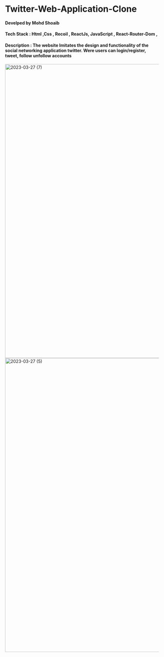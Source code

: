 <h1> Twitter-Web-Application-Clone </h1>
<h4> Develped by Mohd Shoaib </h4>
<h4> Tech Stack : Html ,Css , Recoil , ReactJs, JavaScript , React-Router-Dom , </h4>
<h4> Description :  The website Imitates the design and functionality of the social networking application twitter. Were users can login/register, tweet, follow unfollow accounts </h4>
<img width="960" alt="2023-03-27 (7)" src="https://user-images.githubusercontent.com/93069814/227971829-afdea8cb-e222-4c19-be3b-9af904c9902d.png">
<img width="960" alt="2023-03-27 (5)" src="https://user-images.githubusercontent.com/93069814/227971843-586a03fc-287c-4411-96bb-554006c15573.png">
